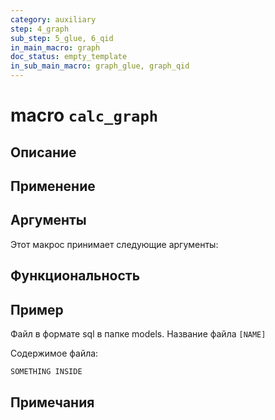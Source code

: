 ```yaml
---
category: auxiliary
step: 4_graph
sub_step: 5_glue, 6_qid
in_main_macro: graph
doc_status: empty_template
in_sub_main_macro: graph_glue, graph_qid
---
```

# macro `calc_graph`

## Описание

## Применение

## Аргументы

Этот макрос принимает следующие аргументы:

## Функциональность

## Пример

Файл в формате sql в папке models. Название файла `[NAME]`

Содержимое файла:
```sql
SOMETHING INSIDE
```

## Примечания
